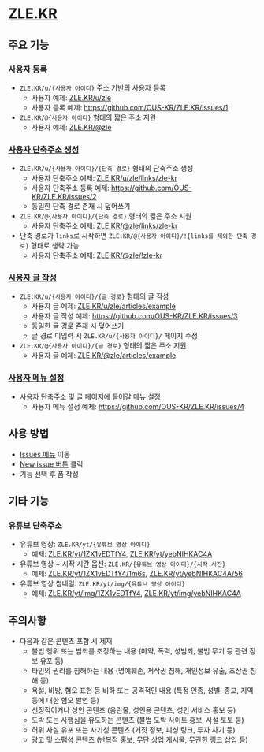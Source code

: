 # [ZLE.KR](https://zle.kr)

## 주요 기능

### [사용자 등록](https://github.com/OUS-KR/ZLE.KR/issues/new?template=01-user-register-by-issue.yml)

- `ZLE.KR/u/{사용자 아이디}` 주소 기반의 사용자 등록
  - 사용자 예제: [ZLE.KR/u/zle](https://zle.kr/u/zle)
  - 사용자 등록 예제: https://github.com/OUS-KR/ZLE.KR/issues/1
- `ZLE.KR/@{사용자 아이디}` 형태의 짧은 주소 지원
  - 사용자 예제: [ZLE.KR/@zle](https://zle.kr/@zle)

### [사용자 단축주소 생성](https://github.com/OUS-KR/ZLE.KR/issues/new?template=02-user-short-url-register-by-issue.yml)

- `ZLE.KR/u/{사용자 아이디}/{단축 경로}` 형태의 단축주소 생성
  - 사용자 단축주소 예제: [ZLE.KR/u/zle/links/zle-kr](https://zle.kr/u/zle/links/zle-kr)
  - 사용자 단축주소 등록 예제: https://github.com/OUS-KR/ZLE.KR/issues/2
  - 동일한 단축 경로 존재 시 덮어쓰기
- `ZLE.KR/@{사용자 아이디}/{단축 경로}` 형태의 짧은 주소 지원
  - 사용자 단축주소 예제: [ZLE.KR/@zle/links/zle-kr](https://zle.kr/@zle/links/zle-kr)
- 단축 경로가 `links`로 시작하면 `ZLE.KR/@{사용자 아이디}/!{links를 제외한 단축 경로}` 형태로 생략 가능
  - 사용자 단축주소 예제: [ZLE.KR/@zle/!zle-kr](https://zle.kr/@zle/!zle-kr)

### [사용자 글 작성](https://github.com/OUS-KR/ZLE.KR/issues/new?template=03-user-article-writing-by-issue.yml)

- `ZLE.KR/u/{사용자 아이디}/{글 경로}` 형태의 글 작성
  - 사용자 글 예제: [ZLE.KR/u/zle/articles/example](https://zle.kr/u/zle/articles/example)
  - 사용자 글 작성 예제: https://github.com/OUS-KR/ZLE.KR/issues/3
  - 동일한 글 경로 존재 시 덮어쓰기
  - 글 경로 미입력 시 `ZLE.KR/u/{사용자 아이디}/` 페이지 수정
- `ZLE.KR/@{사용자 아이디}/{글 경로}` 형태의 짧은 주소 지원
  - 사용자 글 예제: [ZLE.KR/@zle/articles/example](https://zle.kr/@zle/articles/example)
 
### [사용자 메뉴 설정](https://github.com/OUS-KR/ZLE.KR/issues/new?template=04-user-menu-setting-by-issue.yml)

- 사용자 단축주소 및 글 페이지에 들어갈 메뉴 설정
  - 사용자 메뉴 설정 예제: https://github.com/OUS-KR/ZLE.KR/issues/4

## 사용 방법

- [Issues 메뉴](https://github.com/OUS-KR/ZLE.KR/issues) 이동
- [New issue 버튼](https://github.com/OUS-KR/ZLE.KR/issues/new/choose) 클릭
- 기능 선택 후 폼 작성

## 기타 기능

### 유튜브 단축주소

- 유튜브 영상: `ZLE.KR/yt/{유튜브 영상 아이디}`
  - 예제: [ZLE.KR/yt/1ZX1vEDTfY4](https://zle.kr/yt/1ZX1vEDTfY4), [ZLE.KR/yt/yebNIHKAC4A](https://zle.kr/yt/yebNIHKAC4A)
- 유튜브 영상 + 시작 시간 옵션: `ZLE.KR/{유튜브 영상 아이디}/{시작 시간}`
  - 예제: [ZLE.KR/yt/1ZX1vEDTfY4/1m6s](https://zle.kr/yt/1ZX1vEDTfY4/1m6s), [ZLE.KR/yt/yebNIHKAC4A/56](https://zle.kr/yt/yebNIHKAC4A/56)
- 유튜브 영상 썸네일: `ZLE.KR/yt/img/{유튜브 영상 아이디}`
  - 예제: [ZLE.KR/yt/img/1ZX1vEDTfY4](https://zle.kr/yt/img/1ZX1vEDTfY4), [ZLE.KR/yt/img/yebNIHKAC4A](https://zle.kr/yt/img/yebNIHKAC4A)

## 주의사항

- 다음과 같은 콘텐츠 포함 시 제재
  - 불법 행위 또는 범죄를 조장하는 내용 (마약, 폭력, 성범죄, 불법 무기 등 관련 정보 유포 등)
  - 타인의 권리를 침해하는 내용 (명예훼손, 저작권 침해, 개인정보 유출, 초상권 침해 등)
  - 욕설, 비방, 혐오 표현 등 비하 또는 공격적인 내용 (특정 인종, 성별, 종교, 지역 등에 대한 혐오 발언 등)
  - 선정적이거나 성인 콘텐츠 (음란물, 성인용 콘텐츠, 성인 서비스 홍보 등)
  - 도박 또는 사행심을 유도하는 콘텐츠 (불법 도박 사이트 홍보, 사설 토토 등)
  - 허위 사실 유포 또는 사기성 콘텐츠 (거짓 정보, 피싱 링크, 투자 사기 등)
  - 광고 및 스팸성 콘텐츠 (반복적 홍보, 무단 상업 게시물, 무관한 링크 삽입 등)
